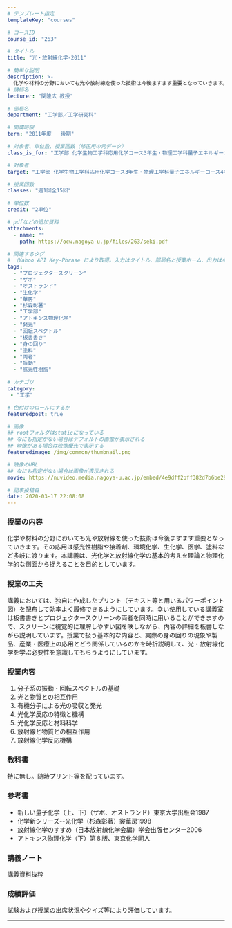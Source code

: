 ```yaml
---
# テンプレート指定
templateKey: "courses"

# コースID
course_id: "263"

# タイトル
title: "光・放射線化学-2011"

# 簡単な説明
description: >-
  化学や材料の分野においても光や放射線を使った技術は今後ますます重要となっていきます。その応用は感光性樹脂や接着剤、環境化学、生化学、医学、塗料など多岐に渡ります。本講義は、光化学と放射線化学の基本的考えを理論と物理化学的な側面から捉えることを目的としています。 ....
# 講師名
lecturer: "関隆広 教授"

# 部局名
department: "工学部／工学研究科"

# 開講時限
term: "2011年度	後期"

# 対象者、単位数、授業回数（修正用の元データ）
class_is_for: "工学部 化学生物工学科応用化学コース3年生・物理工学科量子エネルギーコース4年生, 2単位、週1回全15回"

# 対象者
target: "工学部 化学生物工学科応用化学コース3年生・物理工学科量子エネルギーコース4年生,"

# 授業回数
classes: "週1回全15回"

# 単位数
credit: "2単位"

# pdfなどの追加資料
attachments:
  - name: "" 
    path: https://ocw.nagoya-u.jp/files/263/seki.pdf

# 関連するタグ
# （Yahoo API Key-Phrase により取得。入力はタイトル、部局名と授業ホーム、出力はキーフレーズ（tags））
tags:
  - "プロジェクタースクリーン"
  - "ザボ"
  - "オストランド"
  - "生化学"
  - "華房"
  - "杉森彰著"
  - "工学部"
  - "アトキンス物理化学"
  - "発光"
  - "回転スペクトル"
  - "板書書き"
  - "身の回り"
  - "塗料"
  - "両者"
  - "振動"
  - "感光性樹脂"

# カテゴリ
category:
 - "工学"

# 色付けのロールにするか
featuredpost: true

# 画像
## rootフォルダはstaticになっている
## なにも指定がない場合はデフォルトの画像が表示される
## 映像がある場合は映像優先で表示する
featuredimage: /img/common/thumbnail.png

# 映像のURL
## なにも指定がない場合は画像が表示される
movie: https://nuvideo.media.nagoya-u.ac.jp/embed/4e9dff2bff382d7b6be292c63ee90eb39b42b790

# 記事投稿日
date: 2020-03-17 22:08:08
---
```


### 授業の内容

化学や材料の分野においても光や放射線を使った技術は今後ますます重要となっていきます。その応用は感光性樹脂や接着剤、環境化学、生化学、医学、塗料など多岐に渡ります。本講義は、光化学と放射線化学の基本的考えを理論と物理化学的な側面から捉えることを目的としています。


### 授業の工夫

講義においては、独自に作成したプリント（テキスト等と用いるパワーポイント図）を配布して効率よく履修できるようにしています。幸い使用している講義室は板書書きとプロジェクタースクリーンの両者を同時に用いることができますので、スクリーンに視覚的に理解しやすい図を映しながら、内容の詳細を板書しながら説明しています。授業で扱う基本的な内容と、実際の身の回りの現象や製品、産業・医療上の応用とどう関係しているのかを時折説明して、光・放射線化学を学ぶ必要性を意識してもらうようにしています。





### 授業内容

  1. 分子系の振動・回転スペクトルの基礎
  2. 光と物質との相互作用
  3. 有機分子による光の吸収と発光
  4. 光化学反応の特徴と機構
  5. 光化学反応と材料科学
  6. 放射線と物質との相互作用
  7. 放射線化学反応機構

### 教科書

特に無し。随時プリント等を配っています。

### 参考書 

  * 新しい量子化学（上、下）（ザボ、オストランド）東京大学出版会1987
  * 化学新シリーズ--光化学（杉森彰著）裳華房1998
  * 放射線化学のすすめ（日本放射線化学会編）学会出版センター2006
  * アトキンス物理化学（下）第８版、東京化学同人





### 講義ノート

[講義資料抜粋](https://ocw.nagoya-u.jp/files/263/seki.pdf) 





### 成績評価

試験および授業の出席状況やクイズ等により評価しています。





-----